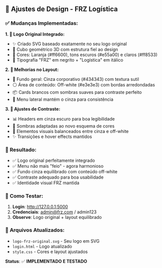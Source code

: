 ## 🎨 Ajustes de Design - FRZ Logística

### ✅ **Mudanças Implementadas:**

**1. 🏢 Logo Original Integrado:**
- ✨ Criado SVG baseado exatamente no seu logo original
- 🎯 Cubo geométrico 3D com estrutura fiel ao design
- 🔶 Cores: Laranja (#ff6600), tons escuros (#e55a00) e claros (#ff8533)
- 📝 Tipografia "FRZ" em negrito + "Logística" em itálico

**2. 🎨 Melhorias no Layout:**
- 🖤 Fundo geral: Cinza corporativo (#434343) com textura sutil
- ⚪ Área de conteúdo: Off-white (#e3e3e3) com bordas arredondadas
- 📦 Cards brancos com sombras suaves para contraste perfeito
- 🎯 Menu lateral mantém o cinza para consistência

**3. 🔧 Ajustes de Contraste:**
- 📊 Headers em cinza escuro para boa legibilidade
- 💫 Sombras adaptadas ao novo esquema de cores
- 🎨 Elementos visuais balanceados entre cinza e off-white
- ✨ Transições e hover effects mantidos

### 🎯 **Resultado:**
- ✅ Logo original perfeitamente integrado
- ✅ Menu não mais "feio" - agora harmonioso
- ✅ Fundo cinza equilibrado com conteúdo off-white
- ✅ Contraste adequado para boa usabilidade
- ✅ Identidade visual FRZ mantida

### 📱 **Como Testar:**
1. **Login**: http://127.0.0.1:5000
2. **Credenciais**: admin@frz.com / admin123
3. **Observe**: Logo original + layout equilibrado

### 📁 **Arquivos Atualizados:**
- `logo-frz-original.svg` - Seu logo em SVG
- `login.html` - Logo atualizado
- `style.css` - Cores e layout ajustados

**Status**: ✅ **IMPLEMENTADO E TESTADO**